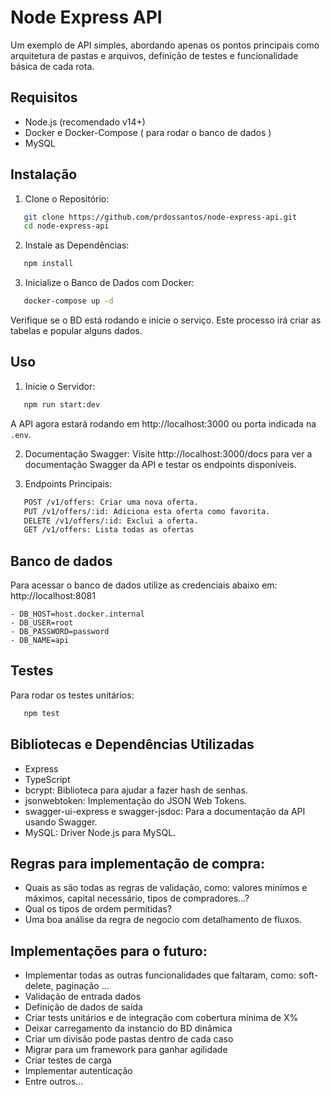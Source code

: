 # Node Express API
Um exemplo de API simples, abordando apenas os pontos principais como arquitetura de pastas e arquivos, definição de testes e funcionalidade básica de cada rota.

## Requisitos
 - Node.js (recomendado v14+)
 - Docker e Docker-Compose ( para rodar o banco de dados )
 - MySQL

## Instalação

 1. Clone o Repositório:
 ```bash
    git clone https://github.com/prdossantos/node-express-api.git
    cd node-express-api
 ```
 2. Instale as Dependências:
 ```bash
    npm install
 ```
 3. Inicialize o Banco de Dados com Docker:
 ```bash
    docker-compose up -d
 ```
 Verifique se o BD está rodando e inicie o serviço. Este processo irá criar as tabelas e popular alguns dados.

## Uso
 1. Inicie o Servidor:
 ```bash
    npm run start:dev
 ```
 A API agora estará rodando em http://localhost:3000 ou porta indicada na ```.env```.
 
 2. Documentação Swagger:
    Visite http://localhost:3000/docs para ver a documentação Swagger da API e testar os endpoints disponíveis.

 3. Endpoints Principais:
 ```bash
    POST /v1/offers: Criar uma nova oferta.
    PUT /v1/offers/:id: Adiciona esta oferta como favorita.
    DELETE /v1/offers/:id: Exclui a oferta.
    GET /v1/offers: Lista todas as ofertas
 ```

## Banco de dados
Para acessar o banco de dados utilize as credenciais abaixo em: http://localhost:8081
```env
- DB_HOST=host.docker.internal
- DB_USER=root
- DB_PASSWORD=password
- DB_NAME=api
```

## Testes
Para rodar os testes unitários:
 ```bash
    npm test
 ```

## Bibliotecas e Dependências Utilizadas

- Express
- TypeScript
- bcrypt: Biblioteca para ajudar a fazer hash de senhas.
- jsonwebtoken: Implementação do JSON Web Tokens.
- swagger-ui-express e swagger-jsdoc: Para a documentação da API usando Swagger.
- MySQL: Driver Node.js para MySQL.

## Regras para implementação de compra:
 - Quais as são todas as regras de validação, como: valores minímos e máximos, capital necessário, tipos de compradores...?
 - Qual os tipos de ordem permitidas?
 - Uma boa análise da regra de negocio com detalhamento de fluxos.

## Implementações para o futuro:
 - Implementar todas as outras funcionalidades que faltaram, como: soft-delete, paginação ...
 - Validação de entrada dados
 - Definição de dados de saída
 - Criar tests unitários e de integração com cobertura mínima de X%
 - Deixar carregamento da instancio do BD dinâmica
 - Criar um divisâo pode pastas dentro de cada caso
 - Migrar para um framework para ganhar agilidade
 - Criar testes de carga
 - Implementar autenticação
 - Entre outros...
